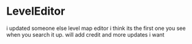 # LevelEditor
  i updated someone else level map editor i think its the first one you see when you search it up. will add credit and more updates i want
